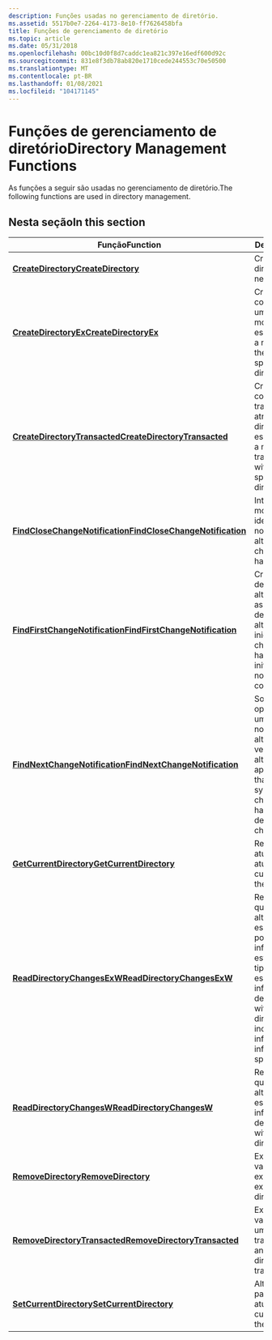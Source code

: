 ```yaml
---
description: Funções usadas no gerenciamento de diretório.
ms.assetid: 5517b0e7-2264-4173-8e10-ff7626458bfa
title: Funções de gerenciamento de diretório
ms.topic: article
ms.date: 05/31/2018
ms.openlocfilehash: 00bc10d0f8d7caddc1ea821c397e16edf600d92c
ms.sourcegitcommit: 831e8f3db78ab820e1710cede244553c70e50500
ms.translationtype: MT
ms.contentlocale: pt-BR
ms.lasthandoff: 01/08/2021
ms.locfileid: "104171145"
---
```

# <a name="directory-management-functions"></a><span data-ttu-id="f4678-103">Funções de gerenciamento de diretório</span><span class="sxs-lookup"><span data-stu-id="f4678-103">Directory Management Functions</span></span>

<span data-ttu-id="f4678-104">As funções a seguir são usadas no gerenciamento de diretório.</span><span class="sxs-lookup"><span data-stu-id="f4678-104">The following functions are used in directory management.</span></span>

## <a name="in-this-section"></a><span data-ttu-id="f4678-105">Nesta seção</span><span class="sxs-lookup"><span data-stu-id="f4678-105">In this section</span></span>



| <span data-ttu-id="f4678-106">Função</span><span class="sxs-lookup"><span data-stu-id="f4678-106">Function</span></span>                                                                      | <span data-ttu-id="f4678-107">Descrição</span><span class="sxs-lookup"><span data-stu-id="f4678-107">Description</span></span>                                                                                                                                                               |
|-------------------------------------------------------------------------------|---------------------------------------------------------------------------------------------------------------------------------------------------------------------------|
| [<span data-ttu-id="f4678-108">**CreateDirectory**</span><span class="sxs-lookup"><span data-stu-id="f4678-108">**CreateDirectory**</span></span>](/windows/desktop/api/FileAPI/nf-fileapi-createdirectorya)<br/>                         | <span data-ttu-id="f4678-109">Cria um novo diretório.</span><span class="sxs-lookup"><span data-stu-id="f4678-109">Creates a new directory.</span></span><br/>                                                                                                                                       |
| [<span data-ttu-id="f4678-110">**CreateDirectoryEx**</span><span class="sxs-lookup"><span data-stu-id="f4678-110">**CreateDirectoryEx**</span></span>](/windows/desktop/api/WinBase/nf-winbase-createdirectoryexa)<br/>                     | <span data-ttu-id="f4678-111">Cria um novo diretório com os atributos de um diretório de modelo especificado.</span><span class="sxs-lookup"><span data-stu-id="f4678-111">Creates a new directory with the attributes of a specified template directory.</span></span><br/>                                                                                 |
| [<span data-ttu-id="f4678-112">**CreateDirectoryTransacted**</span><span class="sxs-lookup"><span data-stu-id="f4678-112">**CreateDirectoryTransacted**</span></span>](/windows/desktop/api/WinBase/nf-winbase-createdirectorytransacteda)<br/>     | <span data-ttu-id="f4678-113">Cria um novo diretório como uma operação transacionada, com os atributos de um diretório de modelo especificado.</span><span class="sxs-lookup"><span data-stu-id="f4678-113">Creates a new directory as a transacted operation, with the attributes of a specified template directory.</span></span><br/>                                                      |
| [<span data-ttu-id="f4678-114">**FindCloseChangeNotification**</span><span class="sxs-lookup"><span data-stu-id="f4678-114">**FindCloseChangeNotification**</span></span>](/windows/desktop/api/FileAPI/nf-fileapi-findclosechangenotification)<br/> | <span data-ttu-id="f4678-115">Interrompe o monitoramento do identificador de notificação de alteração.</span><span class="sxs-lookup"><span data-stu-id="f4678-115">Stops change notification handle monitoring.</span></span><br/>                                                                                                                   |
| [<span data-ttu-id="f4678-116">**FindFirstChangeNotification**</span><span class="sxs-lookup"><span data-stu-id="f4678-116">**FindFirstChangeNotification**</span></span>](/windows/desktop/api/FileAPI/nf-fileapi-findfirstchangenotificationa)<br/> | <span data-ttu-id="f4678-117">Cria um identificador de notificação de alteração e configura as condições de filtro de notificação de alteração iniciais.</span><span class="sxs-lookup"><span data-stu-id="f4678-117">Creates a change notification handle and sets up initial change notification filter conditions.</span></span><br/>                                                                |
| [<span data-ttu-id="f4678-118">**FindNextChangeNotification**</span><span class="sxs-lookup"><span data-stu-id="f4678-118">**FindNextChangeNotification**</span></span>](/windows/desktop/api/FileAPI/nf-fileapi-findnextchangenotification)<br/>   | <span data-ttu-id="f4678-119">Solicita que o sistema operacional sinalize um identificador de notificação de alteração na próxima vez que detectar uma alteração apropriada.</span><span class="sxs-lookup"><span data-stu-id="f4678-119">Requests that the operating system signal a change notification handle the next time it detects an appropriate change.</span></span><br/>                                         |
| [<span data-ttu-id="f4678-120">**GetCurrentDirectory**</span><span class="sxs-lookup"><span data-stu-id="f4678-120">**GetCurrentDirectory**</span></span>](/windows/desktop/api/WinBase/nf-winbase-getcurrentdirectory)<br/>                 | <span data-ttu-id="f4678-121">Recupera o diretório atual para o processo atual.</span><span class="sxs-lookup"><span data-stu-id="f4678-121">Retrieves the current directory for the current process.</span></span><br/>                                                                                                       |
| [<span data-ttu-id="f4678-122">**ReadDirectoryChangesExW**</span><span class="sxs-lookup"><span data-stu-id="f4678-122">**ReadDirectoryChangesExW**</span></span>](/windows/desktop/api/WinBase/nf-winbase-readdirectorychangesexw)<br/>         | <span data-ttu-id="f4678-123">Recupera informações que descrevem as alterações no diretório especificado, que pode incluir informações estendidas se esse tipo de informação for especificado.</span><span class="sxs-lookup"><span data-stu-id="f4678-123">Retrieves information that describes the changes within the specified directory, which can include extended information if that information type is specified.</span></span><br/> |
| [<span data-ttu-id="f4678-124">**ReadDirectoryChangesW**</span><span class="sxs-lookup"><span data-stu-id="f4678-124">**ReadDirectoryChangesW**</span></span>](/windows/desktop/api/WinBase/nf-winbase-readdirectorychangesw)<br/>             | <span data-ttu-id="f4678-125">Recupera informações que descrevem as alterações no diretório especificado.</span><span class="sxs-lookup"><span data-stu-id="f4678-125">Retrieves information that describes the changes within the specified directory.</span></span><br/>                                                                               |
| [<span data-ttu-id="f4678-126">**RemoveDirectory**</span><span class="sxs-lookup"><span data-stu-id="f4678-126">**RemoveDirectory**</span></span>](/windows/desktop/api/FileAPI/nf-fileapi-removedirectorya)<br/>                         | <span data-ttu-id="f4678-127">Exclui um diretório vazio existente.</span><span class="sxs-lookup"><span data-stu-id="f4678-127">Deletes an existing empty directory.</span></span><br/>                                                                                                                           |
| [<span data-ttu-id="f4678-128">**RemoveDirectoryTransacted**</span><span class="sxs-lookup"><span data-stu-id="f4678-128">**RemoveDirectoryTransacted**</span></span>](/windows/desktop/api/WinBase/nf-winbase-removedirectorytransacteda)<br/>     | <span data-ttu-id="f4678-129">Exclui um diretório vazio existente como uma operação transacionada.</span><span class="sxs-lookup"><span data-stu-id="f4678-129">Deletes an existing empty directory as a transacted operation.</span></span><br/>                                                                                                 |
| [<span data-ttu-id="f4678-130">**SetCurrentDirectory**</span><span class="sxs-lookup"><span data-stu-id="f4678-130">**SetCurrentDirectory**</span></span>](/windows/desktop/api/WinBase/nf-winbase-setcurrentdirectory)<br/>                 | <span data-ttu-id="f4678-131">Altera o diretório atual para o processo atual.</span><span class="sxs-lookup"><span data-stu-id="f4678-131">Changes the current directory for the current process.</span></span><br/>                                                                                                         |



 

 

 




